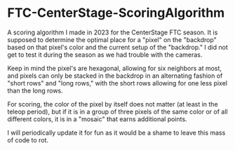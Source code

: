 # FTC-CenterStage-ScoringAlgorithm
A scoring algorithm I made in 2023 for the CenterStage FTC season. It is supposed to determine the optimal place for a "pixel" on the "backdrop" based on that pixel's color and the current setup of the "backdrop." I did not get to test it during the season as we had trouble with the cameras. 

Keep in mind the pixel's are hexagonal, allowing for six neighbors at most, and pixels can only be stacked in the backdrop in an alternating fashion of "short rows" and "long rows," with the short rows allowing for one less pixel than the long rows. 

For scoring, the color of the pixel by itself does not matter (at least in the teleop period), but if it is in a group of three pixels of the same color or of all different colors, it is in a "mosaic" that earns additional points. 

I will periodically update it for fun as it would be a shame to leave this mass of code to rot.

